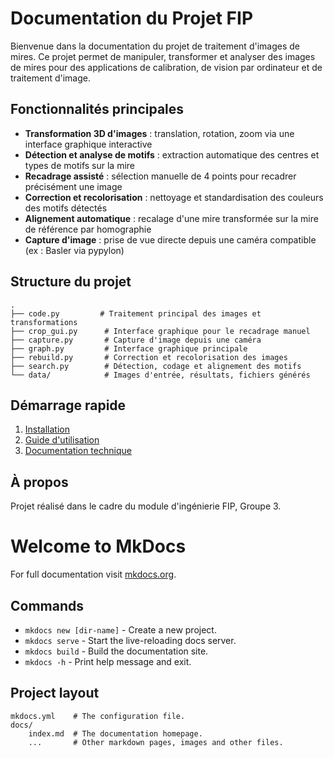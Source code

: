 # Documentation du Projet FIP

Bienvenue dans la documentation du projet de traitement d'images de mires. Ce projet permet de manipuler, transformer et analyser des images de mires pour des applications de calibration, de vision par ordinateur et de traitement d'image.

## Fonctionnalités principales

- **Transformation 3D d'images** : translation, rotation, zoom via une interface graphique interactive
- **Détection et analyse de motifs** : extraction automatique des centres et types de motifs sur la mire
- **Recadrage assisté** : sélection manuelle de 4 points pour recadrer précisément une image
- **Correction et recolorisation** : nettoyage et standardisation des couleurs des motifs détectés
- **Alignement automatique** : recalage d'une mire transformée sur la mire de référence par homographie
- **Capture d'image** : prise de vue directe depuis une caméra compatible (ex : Basler via pypylon)

## Structure du projet

```
.
├── code.py         # Traitement principal des images et transformations
├── crop_gui.py      # Interface graphique pour le recadrage manuel
├── capture.py       # Capture d'image depuis une caméra
├── graph.py         # Interface graphique principale
├── rebuild.py       # Correction et recolorisation des images
├── search.py        # Détection, codage et alignement des motifs
└── data/            # Images d'entrée, résultats, fichiers générés
```

## Démarrage rapide

1. [Installation](installation.md)
2. [Guide d'utilisation](usage/gui.md)
3. [Documentation technique](api/code.md)

## À propos

Projet réalisé dans le cadre du module d'ingénierie FIP, Groupe 3.

# Welcome to MkDocs

For full documentation visit [mkdocs.org](https://www.mkdocs.org).

## Commands

* `mkdocs new [dir-name]` - Create a new project.
* `mkdocs serve` - Start the live-reloading docs server.
* `mkdocs build` - Build the documentation site.
* `mkdocs -h` - Print help message and exit.

## Project layout

    mkdocs.yml    # The configuration file.
    docs/
        index.md  # The documentation homepage.
        ...       # Other markdown pages, images and other files.
